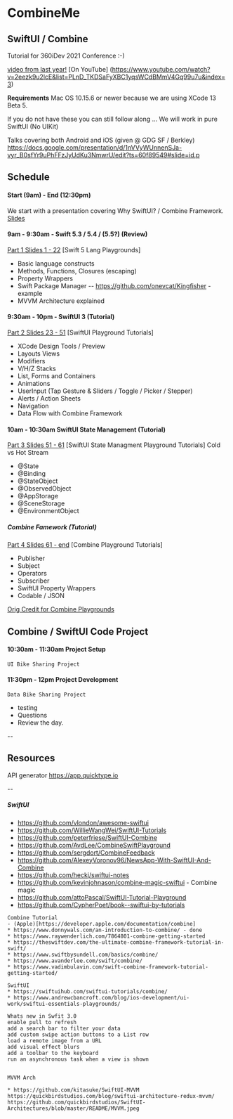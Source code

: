 # CombineMe

## SwiftUI / Combine

Tutorial for 360iDev 2021 Conference :-)

[video from last year!](https://360idev.com/session-videos/?vimeography_gallery=10&vimeography_video=457826085)
[On YouTube] (https://www.youtube.com/watch?v=2eezk9u2lcE&list=PLnD_TKDSaFyXBC1yqsWCdBMmV4Gq99u7u&index=3)

****Requirements****
Mac OS 10.15.6 or newer because we are using XCode 13 Beta 5.

If you do not have these you can still follow along ...
We will work in pure SwiftUI (No UIKit)

Talks covering both Android and iOS (given @ GDG SF / Berkley)
https://docs.google.com/presentation/d/1nVVyWUnnenSJa-vyr_B0sfYr9uPhFFzJyUdKu3NmwrU/edit?ts=60f89549#slide=id.p


Schedule
--
#### Start (9am) - End (12:30pm)

We start with a presentation covering Why SwiftUI? / Combine Framework.
[Slides](https://docs.google.com/presentation/d/1dKb4akc9U4xW9_L57Gx21qNbH33SVJjdvmSaFXkCCeI/edit?usp=sharing)


#### 9am - 9:30am - Swift 5.3 / 5.4 / (5.5?) (Review)
[Part 1 Slides 1 - 22](https://docs.google.com/presentation/d/1dKb4akc9U4xW9_L57Gx21qNbH33SVJjdvmSaFXkCCeI/edit?usp=sharing)
[Swift 5 Lang Playgrounds]
* Basic language constructs
* Methods, Functions, Closures (escaping)
* Property Wrappers 
* Swift Package Manager -- https://github.com/onevcat/Kingfisher - example
* MVVM Architecture explained

#### 9:30am - 10pm - SwiftUI 3 (Tutorial)
[Part 2 Slides 23 - 51](https://docs.google.com/presentation/d/1dKb4akc9U4xW9_L57Gx21qNbH33SVJjdvmSaFXkCCeI/edit#slide=id.g5e0c07467c_0_1823)
[SwiftUI Playground Tutorials]
- XCode Design Tools / Preview
- Layouts Views
- Modifiers
- V/H/Z Stacks
- List, Forms and Containers
- Animations
- UserInput (Tap Gesture &  Sliders / Toggle / Picker / Stepper)
- Alerts / Action Sheets
- Navigation
- Data Flow with Combine Framework

#### 10am - 10:30am SwiftUI State Management (Tutorial)
[Part 3 Slides 51 - 61](https://docs.google.com/presentation/d/1dKb4akc9U4xW9_L57Gx21qNbH33SVJjdvmSaFXkCCeI/edit#slide=id.g5e0c07467c_0_1868)
[SwiftUI State Managment Playground Tutorials]
Cold vs Hot Stream
- @State
- @Binding
- @StateObject
- @ObservedObject
- @AppStorage
- @SceneStorage
- @EnvironmentObject

##### Combine Famework (Tutorial)
[Part 4 Slides 61 - end](https://docs.google.com/presentation/d/1dKb4akc9U4xW9_L57Gx21qNbH33SVJjdvmSaFXkCCeI/edit#slide=id.g5e0c07467c_0_1868)
[Combine Playground Tutorials]
- Publisher
- Subject
- Operators
- Subscriber
- SwiftUI Property Wrappers
- Codable / JSON     

[Orig Credit for Combine Playgrounds ](https://github.com/AvdLee/CombineSwiftPlayground)

Combine / SwiftUI Code Project
--
#### 10:30am - 11:30am Project Setup
` UI Bike Sharing Project `

#### 11:30pm - 12pm Project Development
` Data Bike Sharing Project `

- testing
- Questions
- Review the day.

--
## Resources

API generator
https://app.quicktype.io


--

##### SwiftUI
* https://github.com/vlondon/awesome-swiftui
* https://github.com/WillieWangWei/SwiftUI-Tutorials
* https://github.com/peterfriese/SwiftUI-Combine
* https://github.com/AvdLee/CombineSwiftPlayground
* https://github.com/sergdort/CombineFeedback
* https://github.com/AlexeyVoronov96/NewsApp-With-SwiftUI-And-Combine
* https://github.com/heckj/swiftui-notes
* https://github.com/kevinjohnason/combine-magic-swiftui - Combine magic
* https://github.com/attoPascal/SwiftUI-Tutorial-Playground
* https://github.com/CypherPoet/book--swiftui-by-tutorials

~~~
Combine Tutorial
- (Apple)[https://developer.apple.com/documentation/combine]
* https://www.donnywals.com/an-introduction-to-combine/ - done
* https://www.raywenderlich.com/7864801-combine-getting-started
* https://theswiftdev.com/the-ultimate-combine-framework-tutorial-in-swift/
* https://www.swiftbysundell.com/basics/combine/
* https://www.avanderlee.com/swift/combine/
* https://www.vadimbulavin.com/swift-combine-framework-tutorial-getting-started/

SwiftUI
* https://swiftuihub.com/swiftui-tutorials/combine/
* https://www.andrewcbancroft.com/blog/ios-development/ui-work/swiftui-essentials-playgrounds/

Whats new in Swfit 3.0
enable pull to refresh
add a search bar to filter your data
add custom swipe action buttons to a List row
load a remote image from a URL
add visual effect blurs
add a toolbar to the keyboard
run an asynchronous task when a view is shown


MVVM Arch

* https://github.com/kitasuke/SwiftUI-MVVM
https://quickbirdstudios.com/blog/swiftui-architecture-redux-mvvm/
https://github.com/quickbirdstudios/SwiftUI-Architectures/blob/master/README/MVVM.jpeg
~~~
